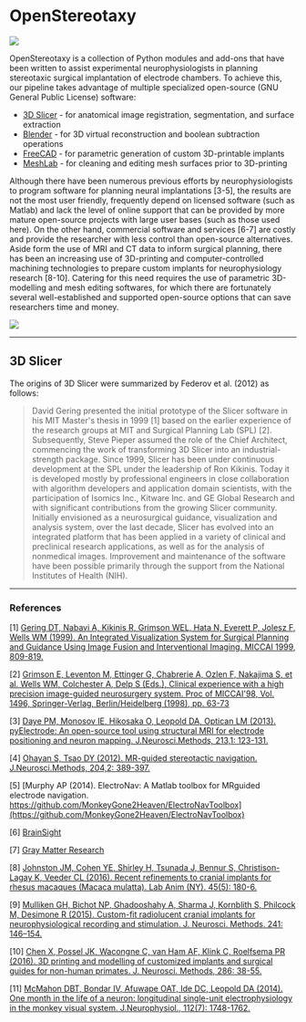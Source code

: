 # OpenStereotaxy

![](https://user-images.githubusercontent.com/7523776/42511893-1bef386e-8421-11e8-8138-aefb5ad0968b.png)

OpenStereotaxy is a collection of Python modules and add-ons that have been written to assist experimental neurophysiologists in planning stereotaxic surgical implantation of electrode chambers. To achieve this, our pipeline takes advantage of multiple specialized open-source (GNU General Public License) software:
* [3D Slicer](https://www.slicer.org/) - for anatomical image registration, segmentation, and surface extraction
* [Blender](https://www.blender.org/) - for 3D virtual reconstruction and boolean subtraction operations
* [FreeCAD](https://www.freecadweb.org/) - for parametric generation of custom 3D-printable implants
* [MeshLab](http://www.meshlab.net/) - for cleaning and editing mesh surfaces prior to 3D-printing

Although there have been numerous previous efforts by neurophysiologists to program software for planning neural implantations [3-5], the results are not the most user friendly, frequently depend on licensed software (such as Matlab) and lack the level of online support that can be provided by more mature open-source projects with large user bases (such as those used here). On the other hand, commercial software and services [6-7] are costly and provide the researcher with less control than open-source alternatives. Aside form the use of MRI and CT data to inform surgical planning, there has been an increasing use of 3D-printing and computer-controlled machining technologies to prepare custom implants for neurophysiology research [8-10]. Catering for this need requires the use of parametric 3D-modelling and mesh editing softwares, for which there are fortunately several well-established and supported open-source options that can save researchers time and money.

![](https://user-images.githubusercontent.com/7523776/42489006-9960bd72-83d6-11e8-8c6b-b15b245d1f48.png)

---
## 3D Slicer

The origins of 3D Slicer were summarized by Federov et al. (2012) as follows:

> David Gering presented the initial prototype of the Slicer software in his MIT Master's thesis in 1999 [1] based on the earlier experience of the research groups at MIT and Surgical Planning Lab (SPL) [2]. Subsequently, Steve Pieper assumed the role of the Chief Architect, commencing the work of transforming 3D Slicer into an industrial-strength package. Since 1999, Slicer has been under continuous development at the SPL under the leadership of Ron Kikinis. Today it is developed mostly by professional engineers in close collaboration with algorithm developers and application domain scientists, with the participation of Isomics Inc., Kitware Inc. and GE Global Research and with significant contributions from the growing Slicer community. Initially envisioned as a neurosurgical guidance, visualization and analysis system, over the last decade, Slicer has evolved into an integrated platform that has been applied in a variety of clinical and preclinical research applications, as well as for the analysis of nonmedical images. Improvement and maintenance of the software have been possible primarily through the support from the National Institutes of Health (NIH).

---

### References

[1] [Gering DT, Nabavi A, Kikinis R, Grimson WEL, Hata N, Everett P, Jolesz F, Wells WM (1999). An Integrated Visualization System for Surgical Planning and Guidance Using Image Fusion and Interventional Imaging. MICCAI 1999, 809-819.](https://link.springer.com/chapter/10.1007/10704282_88)

[2] [Grimson E, Leventon M, Ettinger G, Chabrerie A, Ozlen F, Nakajima S, et al.
Wells WM, Colchester A, Delp S (Eds.), Clinical experience with a high precision image-guided neurosurgery system. Proc of MICCAI'98, Vol. 1496, Springer-Verlag, Berlin/Heidelberg (1998), pp. 63-73](https://link.springer.com/chapter/10.1007/BFb0056188)

[3] [Daye PM, Monosov IE, Hikosaka O, Leopold DA, Optican LM (2013). pyElectrode: An open-source tool using structural MRI for electrode positioning and neuron mapping. J.Neurosci.Methods, 213,1: 123-131.](https://www.sciencedirect.com/science/article/pii/S0165027012004797)

[4] [Ohayan S, Tsao DY (2012). MR-guided stereotactic navigation. J.Neurosci.Methods, 204,2: 389-397.](https://www.sciencedirect.com/science/article/pii/S0165027011007084?via%3Dihub)

[5] [Murphy AP (2014). ElectroNav: A Matlab toolbox for MRguided electrode navigation. https://github.com/MonkeyGone2Heaven/ElectroNavToolbox](https://github.com/MonkeyGone2Heaven/ElectroNavToolbox)

[6] [BrainSight](https://www.rogue-research.com/veterinary/research/)

[7] [Gray Matter Research](https://www.graymatter-research.com/design-and-modeling/)

[8] [Johnston JM, Cohen YE, Shirley H, Tsunada J, Bennur S, Christison-Lagay K, Veeder CL (2016). Recent refinements to cranial implants for rhesus macaques (Macaca mulatta). Lab Anim (NY). 45(5): 180-6.](https://www.nature.com/articles/laban.997)

[9] [Mulliken GH, Bichot NP, Ghadooshahy A, Sharma J, Kornblith S, Philcock M, Desimone R (2015). Custom-fit radiolucent cranial implants for neurophysiological recording and stimulation. J. Neurosci. Methods. 241: 146–154.](https://www.sciencedirect.com/science/article/pii/S0165027014004324)

[10] [Chen X, Possel JK, Wacongne C, van Ham AF, Klink C, Roelfsema PR (2016). 3D printing and modelling of customized implants and surgical guides for non-human primates. J. Neurosci. Methods, 286: 38-55.](https://www.sciencedirect.com/science/article/pii/S0165027017301322)

[11] [McMahon DBT, Bondar IV, Afuwape OAT, Ide DC, Leopold DA (2014). One month in the life of a neuron: longitudinal single-unit electrophysiology in the monkey visual system. J.Neurophysiol., 112(7): 1748-1762.](https://www.physiology.org/doi/abs/10.1152/jn.00052.2014)

